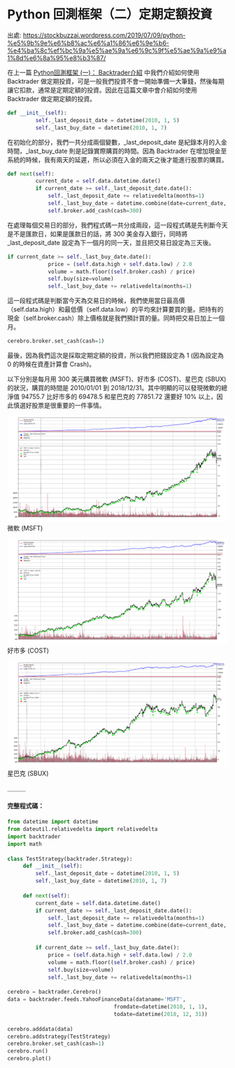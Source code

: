 # Python 回測框架（二）定期定額投資

出處: https://stockbuzzai.wordpress.com/2019/07/09/python-%e5%9b%9e%e6%b8%ac%e6%a1%86%e6%9e%b6-%e4%ba%8c%ef%bc%9a%e5%ae%9a%e6%9c%9f%e5%ae%9a%e9%a1%8d%e6%8a%95%e8%b3%87/



在上一篇 [Python回測框架 (一)： Backtrader介紹](https://stockbuzzai.wordpress.com/2019/07/08/python回測框架（一）backtrader-介紹/) 中我們介紹如何使用 Backtrader 做定期投資，可是一般我們投資不會一開始準備一大筆錢，然後每期讓它扣款，通常是定期定額的投資。因此在這篇文章中會介紹如何使用 Backtrader 做定期定額的投資。

```python
def __init__(self):
         self._last_deposit_date = datetime(2010, 1, 5)
         self._last_buy_date = datetime(2010, 1, 7)
```

在初始化的部分，我們一共分成兩個變數，_last_deposit_date 是紀錄本月的入金時間，_last_buy_date 則是記錄實際購買的時間。因為 Backtrader 在增加現金至系統的時候，我有兩天的延遲，所以必須在入金的兩天之後才能進行股票的購買。

```python
def next(self):
         current_date = self.data.datetime.date()
         if current_date >= self._last_deposit_date.date():
             self._last_deposit_date += relativedelta(months=1)
             self._last_buy_date = datetime.combine(date=current_date, time=datetime.min.time()) + relativedelta(days=3)
             self.broker.add_cash(cash=300)
```

在處理每個交易日的部分，我們程式碼一共分成兩段，這一段程式碼是先判斷今天是不是匯款日，如果是匯款日的話，將 300 美金存入銀行，同時將 _last_deposit_date 設定為下一個月的同一天，並且把交易日設定為三天後。

```python
if current_date >= self._last_buy_date.date():
             price = (self.data.high + self.data.low) / 2.0
             volume = math.floor((self.broker.cash) / price)
             self.buy(size=volume)
             self._last_buy_date += relativedelta(months=1)
```

這一段程式碼是判斷當今天為交易日的時候，我們使用當日最高價（self.data.high）和最低價（self.data.low）的平均來計算要買的量。把持有的現金（self.broker.cash）除上價格就是我們預計買的量。同時把交易日加上一個月。

```python
cerebro.broker.set_cash(cash=1)
```

最後，因為我們這次是採取定期定額的投資，所以我們把錢設定為 1 (因為設定為 0 的時候在資產計算會 Crash)。

以下分別是每月用 300 美元購買微軟 (MSFT)、好市多 (COST)、星巴克 (SBUX) 的狀況，購買的時間是 2010/01/01 到 2018/12/31。其中明顯的可以發現微軟的總淨值 94755.7 比好市多的 69478.5 和星巴克的 77851.72 還要好 10% 以上，因此慎選好股票是很重要的一件事情。

![img](../images/michael_python2_msft.png)微軟 (MSFT)

![img](../images/michael_python2_costco.png)好市多 (COST)

![img](../images/michael_python2_starbucks.png)星巴克 (SBUX)

＿＿＿

#### **完整程式碼：**

```python
from datetime import datetime
from dateutil.relativedelta import relativedelta
import backtrader
import math
  
class TestStrategy(backtrader.Strategy):
     def __init__(self):
         self._last_deposit_date = datetime(2010, 1, 5)
         self._last_buy_date = datetime(2010, 1, 7)
  
     def next(self):
         current_date = self.data.datetime.date()
         if current_date >= self._last_deposit_date.date():
             self._last_deposit_date += relativedelta(months=1)
             self._last_buy_date = datetime.combine(date=current_date, time=datetime.min.time()) + relativedelta(days=3)
             self.broker.add_cash(cash=300)
  
         if current_date >= self._last_buy_date.date():
             price = (self.data.high + self.data.low) / 2.0
             volume = math.floor((self.broker.cash) / price)
             self.buy(size=volume)
             self._last_buy_date += relativedelta(months=1)
  
cerebro = backtrader.Cerebro()
data = backtrader.feeds.YahooFinanceData(dataname='MSFT',
                                  fromdate=datetime(2010, 1, 1),
                                  todate=datetime(2018, 12, 31))
  
cerebro.adddata(data) 
cerebro.addstrategy(TestStrategy)
cerebro.broker.set_cash(cash=1)
cerebro.run()
cerebro.plot() 
```